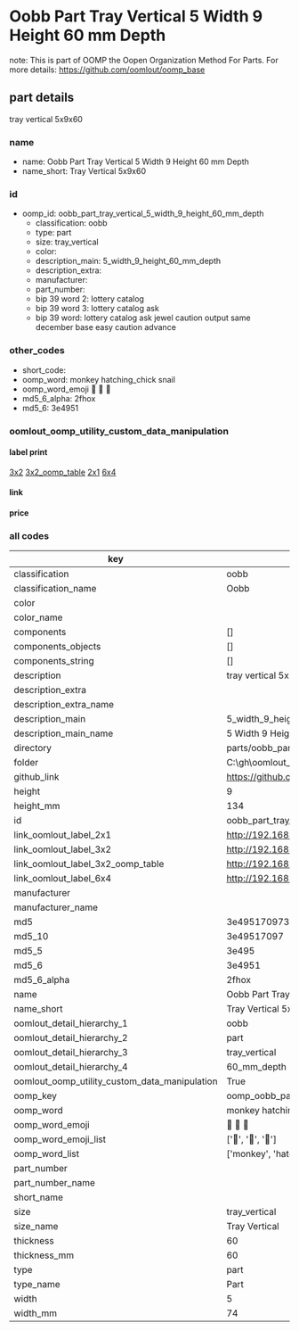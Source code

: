 # Oobb Part Tray Vertical 5 Width 9 Height 60 mm Depth  

note: This is part of OOMP the Oopen Organization Method For Parts. For more details: https://github.com/oomlout/oomp_base

##  part details
  



tray vertical 5x9x60



### name
* name: Oobb Part Tray Vertical 5 Width 9 Height 60 mm Depth
* name_short: Tray Vertical 5x9x60 
### id
* oomp_id: oobb_part_tray_vertical_5_width_9_height_60_mm_depth
  * classification: oobb
  * type: part
  * size: tray_vertical
  * color: 
  * description_main: 5_width_9_height_60_mm_depth
  * description_extra: 
  * manufacturer: 
  * part_number: 
  * bip 39 word 2: lottery catalog
  * bip 39 word 3: lottery catalog ask
  * bip 39 word: lottery catalog ask jewel caution output same december base easy caution advance

### other_codes
* short_code: 
* oomp_word: monkey hatching_chick snail
* oomp_word_emoji :monkey: :hatching_chick: :snail:
* md5_6_alpha: 2fhox
* md5_6: 3e4951






### oomlout_oomp_utility_custom_data_manipulation
#### label print
[3x2](http://192.168.1.245:1112/?label=oomp%202fhox)
[3x2_oomp_table](http://192.168.1.108:1112/?label=oomp%202fhox)
[2x1](http://192.168.1.242:1112/?label=oomp%202fhox)
[6x4](http://192.168.1.55:1112/?label=oomp%202fhox)    

#### link

                              

#### price







### all codes 
| key | value |  
| --- | --- |  
| classification | oobb |  
| classification_name | Oobb |  
| color |  |  
| color_name |  |  
| components | [] |  
| components_objects | [] |  
| components_string | [] |  
| description | tray vertical 5x9x60 |  
| description_extra |  |  
| description_extra_name |  |  
| description_main | 5_width_9_height_60_mm_depth |  
| description_main_name | 5 Width 9 Height 60 mm Depth |  
| directory | parts/oobb_part_tray_vertical_5_width_9_height_60_mm_depth |  
| folder | C:\gh\oomlout_oobb_version_4_generated_parts\parts\oobb_part_tray_vertical_5_width_9_height_60_mm_depth |  
| github_link | https://github.com/oomlout/oomlout_oomp_part_src/tree/main/parts/oobb_part_tray_vertical_5_width_9_height_60_mm_depth |  
| height | 9 |  
| height_mm | 134 |  
| id | oobb_part_tray_vertical_5_width_9_height_60_mm_depth |  
| link_oomlout_label_2x1 | http://192.168.1.242:1112/?label=oomp%202fhox |  
| link_oomlout_label_3x2 | http://192.168.1.245:1112/?label=oomp%202fhox |  
| link_oomlout_label_3x2_oomp_table | http://192.168.1.108:1112/?label=oomp%202fhox |  
| link_oomlout_label_6x4 | http://192.168.1.55:1112/?label=oomp%202fhox |  
| manufacturer |  |  
| manufacturer_name |  |  
| md5 | 3e4951709738b7de7592577e1a88fc20 |  
| md5_10 | 3e49517097 |  
| md5_5 | 3e495 |  
| md5_6 | 3e4951 |  
| md5_6_alpha | 2fhox |  
| name | Oobb Part Tray Vertical 5 Width 9 Height 60 mm Depth |  
| name_short | Tray Vertical 5x9x60  |  
| oomlout_detail_hierarchy_1 | oobb |  
| oomlout_detail_hierarchy_2 | part |  
| oomlout_detail_hierarchy_3 | tray_vertical |  
| oomlout_detail_hierarchy_4 | 60_mm_depth |  
| oomlout_oomp_utility_custom_data_manipulation | True |  
| oomp_key | oomp_oobb_part_tray_vertical_5_width_9_height_60_mm_depth |  
| oomp_word | monkey hatching_chick snail |  
| oomp_word_emoji | :monkey: :hatching_chick: :snail: |  
| oomp_word_emoji_list | [':monkey:', ':hatching_chick:', ':snail:'] |  
| oomp_word_list | ['monkey', 'hatching_chick', 'snail'] |  
| part_number |  |  
| part_number_name |  |  
| short_name |  |  
| size | tray_vertical |  
| size_name | Tray Vertical |  
| thickness | 60 |  
| thickness_mm | 60 |  
| type | part |  
| type_name | Part |  
| width | 5 |  
| width_mm | 74 |  
